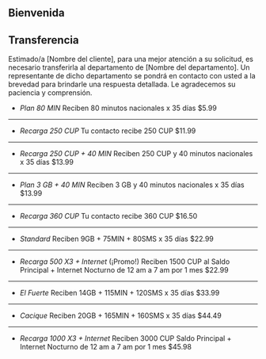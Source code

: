 ## Bienvenida


## Transferencia

Estimado/a [Nombre del cliente], para una mejor atención a su solicitud, es necesario transferirla al departamento de [Nombre del departamento]. Un representante de dicho departamento se pondrá en contacto con usted a la brevedad para brindarle una respuesta detallada. Le agradecemos su paciencia y comprensión.


- *Plan 80 MIN*
  Reciben 80 minutos nacionales x 35 días
  $5.99
---
- *Recarga 250 CUP*
  Tu contacto recibe 250 CUP
  $11.99
---
- *Recarga 250 CUP + 40 MIN*
  Reciben 250 CUP y 40 minutos nacionales x 35 días
  $13.99
---
- *Plan 3 GB + 40 MIN*
  Reciben 3 GB y 40 minutos nacionales x 35 días
  $13.99
---
- *Recarga 360 CUP*
  Tu contacto recibe 360 CUP
  $16.50
---
- *Standard*
  Reciben 9GB + 75MIN + 80SMS x 35 días
  $22.99
---
- *Recarga 500 X3 + Internet* (¡Promo!)
  Reciben 1500 CUP al Saldo Principal + Internet Nocturno de 12 am a 7 am por 1 mes
  $22.99
---
- *El Fuerte*
  Reciben 14GB + 115MIN + 120SMS x 35 días
  $33.99
---
- *Cacique*
  Reciben 20GB + 165MIN + 160SMS x 35 días
  $44.49
---
- *Recarga 1000 X3 + Internet*
  Reciben 3000 CUP Saldo Principal + Internet Nocturno de 12 am a 7 am por 1 mes
  $45.98